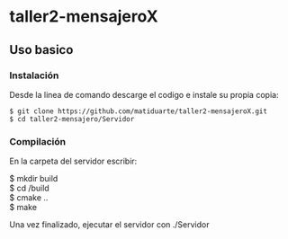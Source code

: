 # taller2-mensajeroX

Uso basico
-----------

### Instalación

Desde la linea de comando descarge el codigo e instale su propia copia:	

```
$ git clone https://github.com/matiduarte/taller2-mensajeroX.git  
$ cd taller2-mensajero/Servidor  
```

### Compilación

En la carpeta del servidor escribir:

$ mkdir build  
$ cd /build  
$ cmake ..  
$ make  

Una vez finalizado, ejecutar el servidor con ./Servidor



